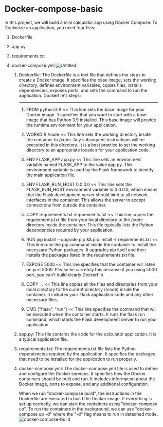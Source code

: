# Docker-compose-basic
In this project, we will build a mini calculator app using Docker Compose. To Dockerize an application, you need four files:
1. Dockerfile 
2. app.py
3. requirements.txt
4. docker-compose.yml
![Untitled](https://github.com/mcagriaktas/Docker-compose-basic/assets/52080028/f1564414-24a4-4cec-8dc8-3b1494b93ebe)

   1. Dockerfile: The Dockerfile is a text file that defines the steps to create a Docker image. It specifies the base image, sets the working directory, defines environment variables, copies files, installs dependencies, 
      exposes ports, and sets the command to run the application.
      Dockerfile's steps:
      
      ---------------------------------------------------
         1. FROM python:3.9 << This line sets the base image for your Docker image. It specifies that you want to start with a base image that has Python 3.9 installed. This base image will provide the runtime environment                                for your application.

         2. WORKDIR /code   << This line sets the working directory inside the container to /code. Any subsequent instructions will be executed in this directory. It is a best practice to set the working directory to an                                  appropriate location for your application code.
         
         3. ENV FLASK_APP app.py << This line sets an environment variable named FLASK_APP to the value app.py. This environment variable is used by the Flask framework to identify the main application file.
         
         4. ENV FLASK_RUN_HOST 0.0.0.0 << This line sets the FLASK_RUN_HOST environment variable to 0.0.0.0, which means that the Flask development server should bind to all network interfaces in the container. This allows                                          the server to accept connections from outside the container.
         
         5. COPY requirements.txt requirements.txt << This line copies the requirements.txt file from your local directory to the /code directory inside the container. This file typically lists the Python dependencies                                                           required by your application.
         
         6. RUN pip install --upgrade pip && pip install -r requirements.txt << This line runs the pip command inside the container to install the necessary Python packages. It upgrades pip itself and then installs the                                                                                    packages listed in the requirements.txt file.
         
         7. EXPOSE 5000 << This line specifies that the container will listen on port 5000. Please be carrefuly this because if you using 5000 port, you can't build clearly Dockerfile.
         
         8. COPY . . << This line copies all the files and directories from your local directory to the current directory (/code) inside the container. It includes your Flask application code and any other necessary files.
      
         9. CMD ["flask", "run"] << This line specifies the command that will be executed when the container starts. It runs the flask run command, which starts the Flask development server to run your application.
   
   2. app.py: This file contains the code for the calculator application. It is a typical application file.
       
   3. requirements.txt: The requirements.txt file lists the Python dependencies required by the application. It specifies the packages that need to be installed for the application to run properly.
   4. docker-compose.yml: The docker-compose.yml file is used to define and configure the Docker services. It specifies how the Docker containers should be built and run. It includes information about the Docker image, 
      ports to expose, and any additional configuration.
  
      When we run "docker-compose build", the instructions in the Dockerfile are executed to build the Docker image. If everything is set up correctly, we can start the containers using "docker-compose up". To run the 
      containers in the background, we can use "docker-compose up -d" where the "-d" flag means to run in detached mode.
      ![docker-compose-build](https://github.com/mcagriaktas/Docker-compose-basic/assets/52080028/a9994e6e-82bd-48dd-9bc8-c269799b47f8)
      

      



